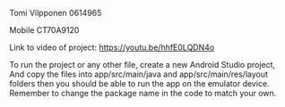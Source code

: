 Tomi Vilpponen 0614965

Mobile CT70A9120

Link to video of project: https://youtu.be/hhfE0LQDN4o

To run the project or any other file, create a new Android Studio project, And copy the files into app/src/main/java and app/src/main/res/layout folders then you should be able to run the app on the emulator device. Remember to change the package name in the code to match your own.
